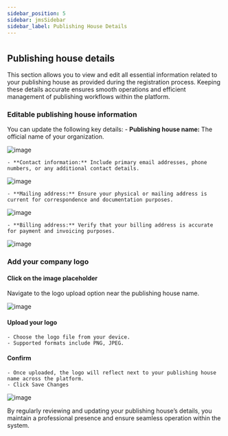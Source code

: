 ```yaml
---
sidebar_position: 5
sidebar: jmsSidebar
sidebar_label: Publishing House Details
---
```

#

## Publishing house details

This section allows you to view and edit all essential information related to your publishing house as provided during the registration process. Keeping these details accurate ensures smooth operations and efficient management of publishing workflows within the platform.

### Editable publishing house information

You can update the following key details:
    - **Publishing house name:** The official name of your organization.

![image](/assets/images/global/publishing-house-name.webp)

    - **Contact information:** Include primary email addresses, phone numbers, or any additional contact details.

![image](/assets/images/global/contact-information.webp)

    - **Mailing address:** Ensure your physical or mailing address is current for correspondence and documentation purposes.

![image](/assets/images/global/mailing-address.webp)

    - **Billing address:** Verify that your billing address is accurate for payment and invoicing purposes.

![image](/assets/images/global/billing-address.webp)

### Add your company logo

#### Click on the image placeholder

Navigate to the logo upload option near the publishing house name.

![image](/assets/images/global/image-placeholder.webp)

#### Upload your logo

    - Choose the logo file from your device.
    - Supported formats include PNG, JPEG.

#### Confirm

    - Once uploaded, the logo will reflect next to your publishing house name across the platform.
    - Click Save Changes

![image](/assets/images/global/confirm-logo-publish.webp)

By regularly reviewing and updating your publishing house’s details, you maintain a professional presence and ensure seamless operation within the system.
